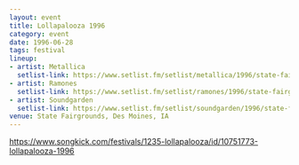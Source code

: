 ```yaml
---
layout: event
title: Lollapalooza 1996
category: event
date: 1996-06-28
tags: festival
lineup:
- artist: Metallica
  setlist-link: https://www.setlist.fm/setlist/metallica/1996/state-fairgrounds-des-moines-ia-6bd6da6e.html
- artist: Ramones
  setlist-link: https://www.setlist.fm/setlist/ramones/1996/state-fairgrounds-des-moines-ia-7bc52a60.html
- artist: Soundgarden
  setlist-link: https://www.setlist.fm/setlist/soundgarden/1996/state-fairgrounds-des-moines-ia-3bd35820.html
venue: State Fairgrounds, Des Moines, IA
---
```


https://www.songkick.com/festivals/1235-lollapalooza/id/10751773-lollapalooza-1996
